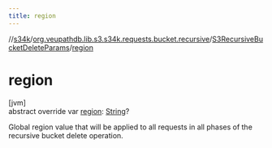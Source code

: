 ```yaml
---
title: region
---
```

//[s34k](../../../index.html)/[org.veupathdb.lib.s3.s34k.requests.bucket.recursive](../index.html)/[S3RecursiveBucketDeleteParams](index.html)/[region](region.html)



# region



[jvm]\
abstract override var [region](region.html): [String](https://kotlinlang.org/api/latest/jvm/stdlib/kotlin/-string/index.html)?



Global region value that will be applied to all requests in all phases of the recursive bucket delete operation.




